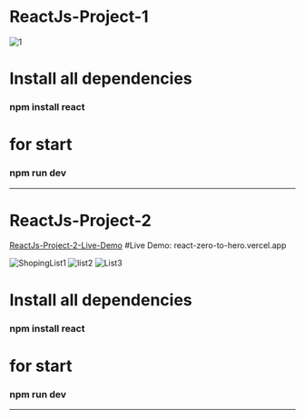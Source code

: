 # ReactJs-Project-1

![1](https://github.com/muharremozen04/React-Zero-To-Hero/assets/60547236/20afb13f-6ddc-4a41-b773-3db862bf0887)

# Install all dependencies
<h3> npm install react </h3>


# for start
<h3> npm run dev </h3>




*************************************************************************************************

# ReactJs-Project-2
<a href="react-zero-to-hero.vercel.app"> ReactJs-Project-2-Live-Demo</a>
#Live Demo: react-zero-to-hero.vercel.app

![ShopingList1](https://github.com/muharremozen04/React-Zero-To-Hero/assets/60547236/388026e8-38a8-4114-b379-54c0c98c1b59)
![list2](https://github.com/muharremozen04/React-Zero-To-Hero/assets/60547236/1dc6d85a-63a8-46dd-9bdf-1df0386356e9)
![List3](https://github.com/muharremozen04/React-Zero-To-Hero/assets/60547236/6d6f0150-47c9-46a3-9d68-67b0ecf2909a)


# Install all dependencies
<h3> npm install react </h3>


# for start
<h3> npm run dev </h3>




*************************************************************************************************
